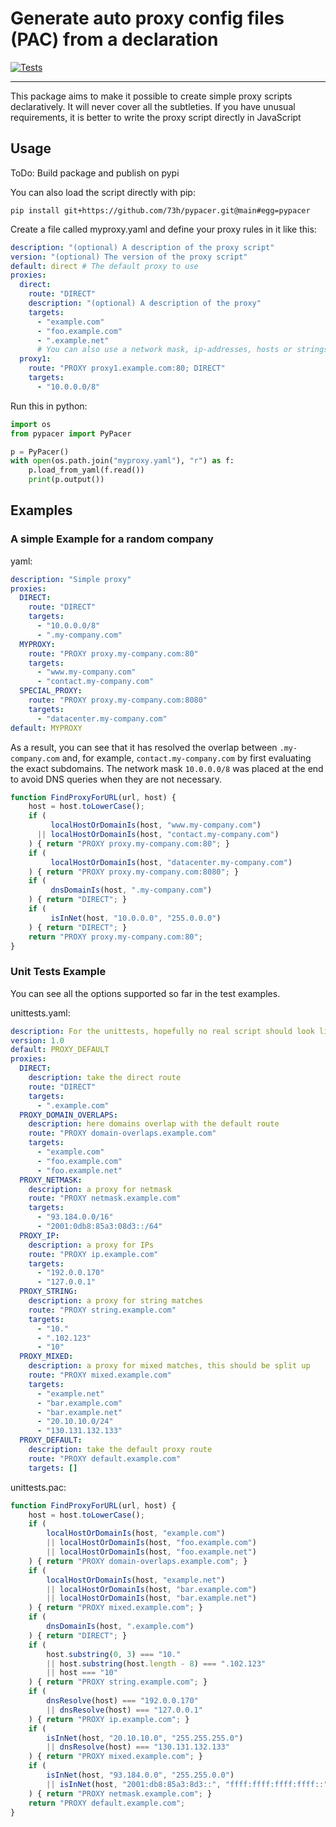 # Generate auto proxy config files (PAC) from a declaration

[![Tests](https://github.com/73h/pypacer/actions/workflows/tests.yml/badge.svg)](https://github.com/73h/pypacer/actions/workflows/tests.yml)

---

This package aims to make it possible to create simple proxy scripts declaratively. It will never cover all the
subtleties. If you have unusual requirements, it is better to write the proxy script directly in JavaScript

## Usage

ToDo: Build package and publish on pypi

You can also load the script directly with pip:
```
pip install git+https://github.com/73h/pypacer.git@main#egg=pypacer
```

Create a file called myproxy.yaml and define your proxy rules in it like this:
```yaml
description: "(optional) A description of the proxy script"
version: "(optional) The version of the proxy script"
default: direct # The default proxy to use
proxies:
  direct:
    route: "DIRECT"
    description: "(optional) A description of the proxy"
    targets:
      - "example.com"
      - "foo.example.com"
      - ".example.net"
      # You can also use a network mask, ip-addresses, hosts or strings
  proxy1:
    route: "PROXY proxy1.example.com:80; DIRECT"
    targets:
      - "10.0.0.0/8"
```

Run this in python:
```python
import os
from pypacer import PyPacer

p = PyPacer()
with open(os.path.join("myproxy.yaml"), "r") as f:
    p.load_from_yaml(f.read())
    print(p.output())
```

## Examples

### A simple Example for a random company

yaml:  
```yaml
description: "Simple proxy"
proxies:
  DIRECT:
    route: "DIRECT"
    targets:
      - "10.0.0.0/8"
      - ".my-company.com"
  MYPROXY:
    route: "PROXY proxy.my-company.com:80"
    targets:
      - "www.my-company.com"
      - "contact.my-company.com"
  SPECIAL_PROXY:
    route: "PROXY proxy.my-company.com:8080"
    targets:
      - "datacenter.my-company.com"
default: MYPROXY
```

As a result, you can see that it has resolved the overlap between ``.my-company.com`` and,
for example, ``contact.my-company.com`` by first evaluating the exact subdomains.
The network mask ``10.0.0.0/8`` was placed at the end to avoid DNS queries when they are not necessary.  
```javascript
function FindProxyForURL(url, host) {
    host = host.toLowerCase();
    if (
         localHostOrDomainIs(host, "www.my-company.com")
      || localHostOrDomainIs(host, "contact.my-company.com")
    ) { return "PROXY proxy.my-company.com:80"; }
    if (
         localHostOrDomainIs(host, "datacenter.my-company.com")
    ) { return "PROXY proxy.my-company.com:8080"; }
    if (
         dnsDomainIs(host, ".my-company.com")
    ) { return "DIRECT"; }
    if (
         isInNet(host, "10.0.0.0", "255.0.0.0")
    ) { return "DIRECT"; }
    return "PROXY proxy.my-company.com:80";
}
```

### Unit Tests Example

You can see all the options supported so far in the test examples.

unittests.yaml:
```yaml
description: For the unittests, hopefully no real script should look like this. ;)
version: 1.0
default: PROXY_DEFAULT
proxies:
  DIRECT:
    description: take the direct route
    route: "DIRECT"
    targets:
      - ".example.com"
  PROXY_DOMAIN_OVERLAPS:
    description: here domains overlap with the default route
    route: "PROXY domain-overlaps.example.com"
    targets:
      - "example.com"
      - "foo.example.com"
      - "foo.example.net"
  PROXY_NETMASK:
    description: a proxy for netmask
    route: "PROXY netmask.example.com"
    targets:
      - "93.184.0.0/16"
      - "2001:0db8:85a3:08d3::/64"
  PROXY_IP:
    description: a proxy for IPs
    route: "PROXY ip.example.com"
    targets:
      - "192.0.0.170"
      - "127.0.0.1"
  PROXY_STRING:
    description: a proxy for string matches
    route: "PROXY string.example.com"
    targets:
      - "10."
      - ".102.123"
      - "10"
  PROXY_MIXED:
    description: a proxy for mixed matches, this should be split up
    route: "PROXY mixed.example.com"
    targets:
      - "example.net"
      - "bar.example.com"
      - "bar.example.net"
      - "20.10.10.0/24"
      - "130.131.132.133"
  PROXY_DEFAULT:
    description: take the default proxy route
    route: "PROXY default.example.com"
    targets: []
```

unittests.pac:
```javascript
function FindProxyForURL(url, host) {
    host = host.toLowerCase();
    if (
        localHostOrDomainIs(host, "example.com")
        || localHostOrDomainIs(host, "foo.example.com")
        || localHostOrDomainIs(host, "foo.example.net")
    ) { return "PROXY domain-overlaps.example.com"; }
    if (
        localHostOrDomainIs(host, "example.net")
        || localHostOrDomainIs(host, "bar.example.com")
        || localHostOrDomainIs(host, "bar.example.net")
    ) { return "PROXY mixed.example.com"; }
    if (
        dnsDomainIs(host, ".example.com")
    ) { return "DIRECT"; }
    if (
        host.substring(0, 3) === "10."
        || host.substring(host.length - 8) === ".102.123"
        || host === "10"
    ) { return "PROXY string.example.com"; }
    if (
        dnsResolve(host) === "192.0.0.170"
        || dnsResolve(host) === "127.0.0.1"
    ) { return "PROXY ip.example.com"; }
    if (
        isInNet(host, "20.10.10.0", "255.255.255.0")
        || dnsResolve(host) === "130.131.132.133"
    ) { return "PROXY mixed.example.com"; }
    if (
        isInNet(host, "93.184.0.0", "255.255.0.0")
        || isInNet(host, "2001:db8:85a3:8d3::", "ffff:ffff:ffff:ffff::")
    ) { return "PROXY netmask.example.com"; }
    return "PROXY default.example.com";
}
```